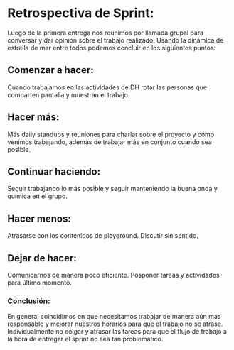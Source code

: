 # Retrospectiva de Sprint:

Luego de la primera entrega nos reunimos por llamada grupal para conversar y dar opinión sobre el trabajo realizado. Usando la dinámica de estrella de mar entre todos podemos concluir en los siguientes puntos:

## Comenzar a hacer:
Cuando trabajamos en las actividades de DH rotar las personas que comparten pantalla y muestran el trabajo.

## Hacer más:
Más daily standups y reuniones para charlar sobre el proyecto y cómo venimos trabajando, además de trabajar más en conjunto cuando sea posible.

## Continuar haciendo:
Seguir trabajando lo más posible y seguir manteniendo la buena onda y química en el grupo.

## Hacer menos:
Atrasarse con los contenidos de playground. Discutir sin sentido.

## Dejar de hacer:
Comunicarnos de manera poco eficiente. Posponer tareas y actividades para último momento.

### Conclusión:
En general coincidimos en que necesitamos trabajar de manera aún más responsable y mejorar nuestros horarios para que el trabajo no se atrase. Individualmente no colgar y atrasar las tareas para que el flujo de trabajo a la hora de entregar el sprint no sea tan problemático.
